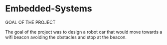 # Embedded-Systems
GOAL OF THE PROJECT

The goal of the project was to design a robot car that would move towards a wifi beacon avoiding the obstacles and stop at the beacon.
